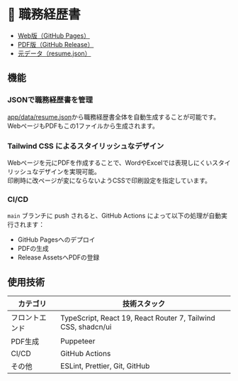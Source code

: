 # 📄 職務経歴書

- [Web版（GitHub Pages）](https://soags.github.io/resume/)
- [PDF版（GitHub Release）](https://github.com/soags/resume/releases/download/latest/resume.pdf)
- [元データ（resume.json）](https://github.com/soags/resume/blob/main/app/data/resume.json)

## 機能

### JSONで職務経歴書を管理

[app/data/resume.json](https://github.com/soags/resume/blob/main/app/data/resume.json)から職務経歴書全体を自動生成することが可能です。  
WebページもPDFもこの1ファイルから生成されます。

### Tailwind CSS によるスタイリッシュなデザイン

Webページを元にPDFを作成することで、WordやExcelでは表現しにくいスタイリッシュなデザインを実現可能。  
印刷時に改ページが変にならないようCSSで印刷設定を指定しています。

### CI/CD

`main` ブランチに push されると、GitHub Actions によって以下の処理が自動実行されます：

- GitHub Pagesへのデプロイ
- PDFの生成
- Release AssetsへPDFの登録

## 使用技術

| カテゴリ       | 技術スタック                                                  |
| -------------- | ------------------------------------------------------------- |
| フロントエンド | TypeScript, React 19, React Router 7, Tailwind CSS, shadcn/ui |
| PDF生成        | Puppeteer                                                     |
| CI/CD          | GitHub Actions                                                |
| その他         | ESLint, Prettier, Git, GitHub                                 |